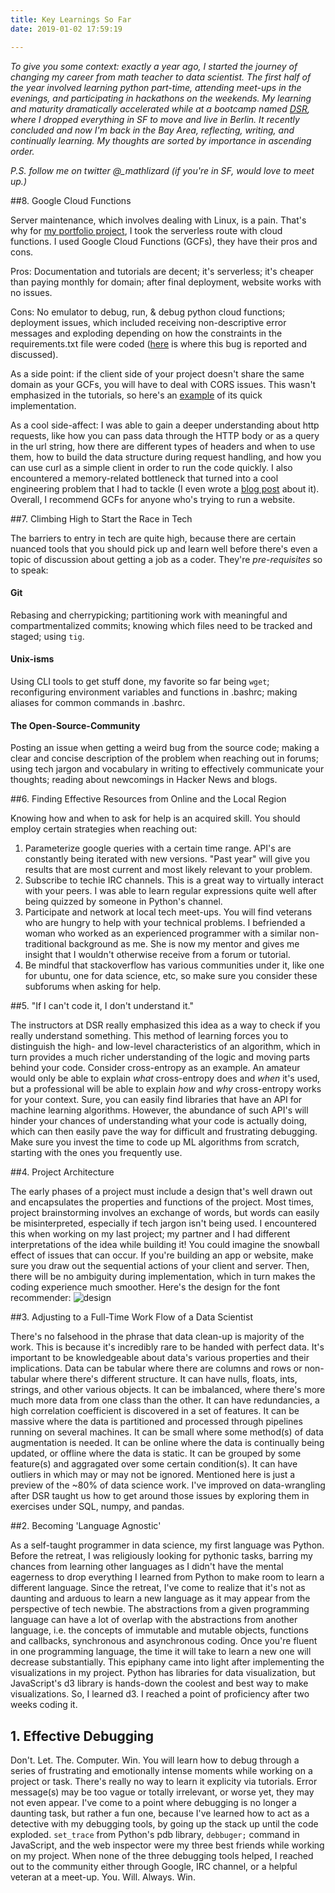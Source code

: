 ```yaml
---
title: Key Learnings So Far
date: 2019-01-02 17:59:19

---
```


*To give you some context: exactly a year ago, I started the journey of changing my career from math teacher to data scientist.  The first half of the year involved learning python part-time, attending meet-ups in the evenings, and participating in hackathons on the weekends. My learning and maturity dramatically accelerated while at a bootcamp named [DSR](https://datascienceretreat.com/), where I dropped everything in SF to move and live in Berlin.  It recently concluded and now I'm back in the Bay Area, reflecting, writing, and continually learning. My thoughts are sorted by importance in ascending order.*

*P.S. follow me on twitter @_mathlizard (if you're in SF, would love to meet up.)*  


##8. Google Cloud Functions

Server maintenance, which involves dealing with Linux, is a pain. That's why for [my portfolio project](https://github.com/DerpMind/font_recommender/tree/master/Jesus_app), I took the serverless route with cloud functions.  I used Google Cloud Functions (GCFs), they have their pros and cons.  

Pros:  Documentation and tutorials are decent; it's serverless; it's cheaper than paying monthly for domain; after final deployment, website works with no issues. 

Cons:  No emulator to debug, run, & debug python cloud functions; deployment issues, which included receiving non-descriptive error messages and exploding depending on how the constraints in the requirements.txt file were coded ([here](https://issuetracker.google.com/issues/121021718) is where this bug is reported and discussed). 

As a side point: if the client side of your project doesn't share the same domain as your GCFs, you will have to deal with CORS issues.   This wasn't emphasized in the tutorials, so here's an [example](https://cloud.google.com/functions/docs/writing/http) of its quick implementation.

As a cool side-affect: I was able to gain a deeper understanding about http requests, like how you can pass data through the HTTP body or as a query in the url string, how there are different types of headers and when to use them, how to build the data structure during request handling, and how you can use curl as a simple client in order to run the code quickly. I also encountered a memory-related bottleneck that turned into a cool engineering problem that I had to tackle (I even wrote a [blog post](https://ekeleshian.github.io/reading_from_text_files/) about it). Overall, I recommend GCFs for anyone who's trying to run a website.  


##7. Climbing High to Start the Race in Tech

The barriers to entry in tech are quite high, because there are certain nuanced tools that you should pick up and learn well before there's even a topic of discussion about getting a job as a coder.  They're *pre-requisites* so to speak:   

#### Git
 Rebasing and cherrypicking; partitioning work with meaningful and compartmentalized commits; knowing which files need to be tracked and staged; using `tig`.
#### Unix-isms
Using CLI tools to get stuff done, my favorite so far being `wget`; reconfiguring environment variables and functions in .bashrc;  making aliases for common commands in .bashrc.   
#### The Open-Source-Community
Posting an issue when getting a weird bug from the source code; making a clear and concise description of the problem when reaching out in forums; using tech jargon and vocabulary in writing to effectively communicate your thoughts; reading about newcomings in Hacker News and blogs.



##6. Finding Effective Resources from Online and the Local Region

Knowing how and when to ask for help is an acquired skill.  You should employ certain strategies when reaching out:  

1)  Parameterize google queries with a certain time range.  API's are constantly being iterated with new versions. "Past year" will give you results that are most current and most likely relevant to your problem.
2)  Subscribe to techie IRC channels. This is a great way to virtually interact with your peers. I was able to learn regular expressions quite well after being quizzed by someone in Python's channel.  
3)  Participate and network at local tech meet-ups. You will find veterans who are hungry to help with your technical problems.  I befriended a woman who worked as an experienced programmer with a similar non-traditional background as me.  She is now my mentor and gives me insight that I wouldn't otherwise receive from a forum or tutorial.
4)  Be mindful that stackoverflow has various communities under it, like one for ubuntu, one for data science, etc, so make sure you consider these subforums when asking for help. 


##5. "If I can't code it, I don't understand it."

The instructors at DSR really emphasized this idea as a way to check if you really understand something.  This method of learning forces you to distinguish the high- and low-level characteristics of an algorithm, which in turn provides a much richer understanding of the logic and moving parts behind your code.  Consider cross-entropy as an example.  An amateur would only be able to explain *what* cross-entropy does and *when* it's used, but a professional will be able to explain *how* and *why* cross-entropy works for your context.  Sure, you can easily find libraries that have an API for machine learning algorithms. However, the abundance of such API's will hinder your chances of understanding what your code is actually doing, which can then easily pave the way for difficult and frustrating debugging. Make sure you invest the time to code up ML algorithms from scratch, starting with the ones you frequently use.   


##4. Project Architecture

The early phases of a project must include a design that's well drawn out and encapsulates the properties and functions of the project.  Most times, project brainstorming involves an exchange of words, but words can easily be misinterpreted, especially if tech jargon isn't being used.  I encountered this when working on my last project; my partner and I had different interpretations of the idea while building it!  You could imagine the snowball effect of issues that can occur.  If you're building an app or website, make sure you draw out the sequential actions of your client and server.  Then, there will be no ambiguity during implementation, which in turn makes the coding experience much smoother. 
Here's the design for the font recommender: ![design](font_recommender_design.png)



##3. Adjusting to a Full-Time Work Flow of a Data Scientist

There's no falsehood in the phrase that data clean-up is majority of the work.  This is because it's incredibly rare to be handed with perfect data.  It's important to be knowledgeable about data's various properties and their implications.  Data can be tabular where there are columns and rows or non-tabular where there's different structure.  It can have nulls, floats, ints, strings, and other various objects.  It can be imbalanced, where there's more much more data from one class than the other.  It can have redundancies, a high correlation coefficient is discovered in a set of features.  It can be massive where the data is partitioned and processed through pipelines running on several machines.  It can be small where some method(s) of data augmentation is needed.  It can be online where the data is continually being updated, or offline where the data is static.  It can be grouped by some feature(s) and aggragated over some certain condition(s). It can have outliers in which may or may not be ignored. Mentioned here is just a preview of the ~80% of data science work. I've improved on data-wrangling after DSR taught us how to get around those issues by exploring them in exercises under SQL, numpy, and pandas.  


##2. Becoming 'Language Agnostic'

As a self-taught programmer in data science, my first language was Python.  Before the retreat, I was religiously looking for pythonic tasks, barring my chances from learning other languages as I didn't have the mental eagerness to drop everything I learned from Python to make room to learn a different language.  Since the retreat, I've come to realize that it's not as daunting and arduous to learn a new language as it may appear from the perspective of tech newbie.  The abstractions from a given programming language can have a lot of overlap with the abstractions from another language, i.e. the concepts of immutable and mutable objects, functions and callbacks, synchronous and asynchronous coding.  Once you're fluent in one programming language, the time it will take to learn a new one will decrease substantially.  This epiphany came into light after implementing the visualizations in my project.  Python has libraries for data visualization, but JavaScript's d3 library is hands-down the coolest and best way to make visualizations. So, I learned d3. I reached a point of proficiency after two weeks coding it. 


## 1. Effective Debugging

Don't. Let. The. Computer. Win. You will learn how to debug through a series of frustrating and emotionally intense moments while working on a project or task.  There's really no way to learn it explicity via tutorials.  Error message(s) may be too vague or totally irrelevant, or worse yet, they may not even appear.  I've come to a point where debugging is no longer a daunting task, but rather a fun one, because I've learned how to act as a detective with my debugging tools, by going up the stack up until the code exploded.  `set_trace` from Python's pdb library, `debbuger;` command in JavaScript, and the web inspector were my three best friends while working on my project.  When none of the three debugging tools helped, I reached out to the community either through Google, IRC channel, or a helpful veteran at a meet-up.  You. Will. Always. Win. 
